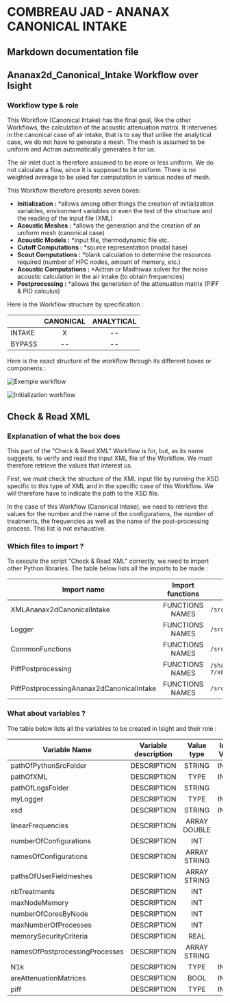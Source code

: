 # COMBREAU JAD - ANANAX CANONICAL INTAKE
## Markdown documentation file

## Ananax2d_Canonical_Intake Workflow over Isight

### Workflow type & role

This Workflow (Canonical Intake) has the final goal, like the other Workflows, the calculation of the acoustic attenuation matrix.
It intervenes in the canonical case of air intake, that is to say that unlike the analytical case, we do not have to generate a mesh. The mesh is assumed to be uniform and Actran automatically generates it for us.

The air inlet duct is therefore assumed to be more or less uniform. We do not calculate a flow, since it is supposed to be uniform. There is no weighted average to be used for computation in various nodes of mesh.

This Workflow therefore presents seven boxes:
- __Initialization :__ *allows among other things the creation of initialization variables, environment variables or even the test of the structure and the reading of the input file (XML)
- __Acoustic Meshes :__ *allows the generation and the creation of an uniform mesh (canonical case)
- __Acoustic Models :__ *input file, thermodynamic file etc.
- __Cutoff Computations :__ *source representation (modal base)
- __Scout Computations :__ *blank calculation to determine the resources required (number of HPC nodes, amount of memory, etc.)
- __Acoustic Computations :__ *Actran or Madhiwax solver for the noise acoustic calculation in the air intake (to obtain frequencies)
- __Postprocessing :__ *allows the generation of the attenuation matrix (PIFF & PID calculus)

Here is the Workflow structure by specification :

| | CANONICAL | ANALYTICAL |
|-----------|:-----------:|:-----------:|
|INTAKE | X | -- |
|BYPASS | -- | -- |

Here is the exact structure of the workflow through its different boxes or components :

![Exemple workflow](https://user-images.githubusercontent.com/45098441/72247568-6e2e2900-35f5-11ea-850a-23eac41aa2e9.jpeg)

![Initialization workflow](https://user-images.githubusercontent.com/45098441/72248105-a5e9a080-35f6-11ea-850c-05bc6fa3f0a3.jpeg)

## Check & Read XML

### Explanation of what the box does

This part of the "Check & Read XML" Workflow is for, but, as its name suggests, to verify and read the input XML file of the Workflow. We must therefore retrieve the values that interest us.

First, we must check the structure of the XML input file by running the XSD specific to this type of XML and in the specific case of this Workflow. We will therefore have to indicate the path to the XSD file.

In the case of this Workflow (Canonical Intake), we need to retrieve the values ​​for the number and the name of the configurations, the number of treatments, the frequencies as well as the name of the post-processing process. This list is not exhaustive.

### Which files to import ?

To execute the script "Check & Read XML" correctly, we need to import other Python libraries.
The table below lists all the imports to be made :

| Import name | Import functions | Import location |
| ------ | :------: | ------ |
| XMLAnanax2dCanonicalIntake | FUNCTIONS NAMES | `/src_wf/python/api/ductnoise/fannoise/ananax/ananax2d_canonical_intake` |
| Logger | FUNCTIONS NAMES | `/src_wf/python/workflows/common` |
| CommonFunctions | FUNCTIONS NAMES | `/src_wf/python/workflows/common` |
| PiffPostprocessing | FUNCTIONS NAMES | `/share/giseh_fr0_devel/ananax/v2020r1/RedHatEL-7/x86_64/src_wf/python/workflows/ductnoise/common/postprocessing` |
| PiffPostprocessingAnanax2dCanonicalIntake | FUNCTIONS NAMES | `/src_wf/python/workflows/ductnoise/fannoise/ananax/ananax2d_canonical_intake` |

### What about variables ?

The table below lists all the variables to be created in Isight and their role :

| Variable Name | Variable description | Value type | Input Value | Output Value |
| ------ | :------------: | :------: | :------: |  :------: |
| pathOfPythonSrcFolder | DESCRIPTION | STRING | INPUT | OUTPUT |
| pathOfXML | DESCRIPTION | TYPE | INPUT | OUTPUT |
| pathOfLogsFolder | DESCRIPTION | STRING | - | OUTPUT |
| myLogger | DESCRIPTION | TYPE | INPUT | OUTPUT |
| xsd | DESCRIPTION | STRING | INPUT | OUTPUT |
| linearFrequencies | DESCRIPTION | ARRAY DOUBLE | 0 | OUTPUT |
| numberOfConfigurations | DESCRIPTION | INT | 0 | OUTPUT |
| namesOfConfigurations | DESCRIPTION | ARRAY STRING | 0 | OUTPUT |
| pathsOfUserFieldmeshes | DESCRIPTION | ARRAY STRING | 0 | OUTPUT |
| nbTreatments | DESCRIPTION | INT | 0 | OUTPUT |
| maxNodeMemory | DESCRIPTION | INT | 12 | OUTPUT |
| numberOfCoresByNode | DESCRIPTION | INT | 8 | OUTPUT |
| maxNumberOfProcesses | DESCRIPTION | INT | 0 | OUTPUT |
| memorySecurityCriteria | DESCRIPTION | REAL | 0.0 | OUTPUT |
| namesOfPostprocessingProcesses | DESCRIPTION | ARRAY STRING | 0 | OUTPUT |
| N1k | DESCRIPTION | TYPE | INPUT | OUTPUT |
| areAttenuationMatrices | DESCRIPTION | BOOL | INPUT | OUTPUT |
| piff | DESCRIPTION | TYPE | INPUT | OUTPUT |


